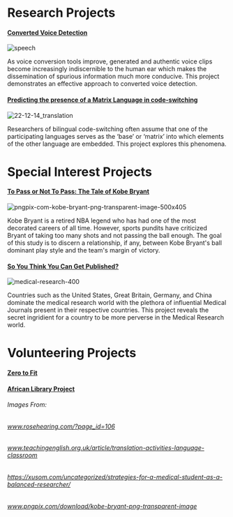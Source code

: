 # Research Projects 

#### [Converted Voice Detection](https://github.com/ciads-ut/converted-voice-detection)

![speech](https://user-images.githubusercontent.com/25602219/44940576-f63fc580-ad55-11e8-9e82-dc2dc5cdeed3.png)

As voice conversion tools improve, generated and authentic voice clips become increasingly indiscernible to the human ear which makes the dissemination of spurious information much more conducive. This project demonstrates an effective approach to converted voice detection. 

#### [Predicting the presence of a Matrix Language in code-switching](http://www.aclweb.org/anthology/W18-3208)

![22-12-14_translation](https://user-images.githubusercontent.com/25602219/44941208-ae716c00-ad5e-11e8-8ef0-e109fc3a6b86.jpg)

Researchers of bilingual code-switching often assume that one of the participating languages serves as the ‘base’ or ‘matrix’ into which elements of the other language are embedded. This project explores this phenomena.


# Special Interest Projects 
#### [To Pass or Not To Pass: The Tale of Kobe Bryant](https://github.com/v4lakers/kobe)

![pngpix-com-kobe-bryant-png-transparent-image-500x405](https://user-images.githubusercontent.com/25602219/44941161-c1d00780-ad5d-11e8-800d-1c36e3947ed2.png)

Kobe Bryant is a retired NBA legend who has had one of the most decorated careers of all time. However, sports pundits have criticized Bryant of taking too many shots and not passing the ball enough. The goal of this study is to discern a relationship, if any, between Kobe Bryant's ball dominant play style and the team's margin of victory. 

#### [So You Think You Can Get Published?](https://github.com/v4lakers/pubmed) 

![medical-research-400](https://user-images.githubusercontent.com/25602219/44941164-d3b1aa80-ad5d-11e8-877a-2ae1d3cc60fd.jpg)

Countries such as the United States, Great Britain, Germany, and China dominate the medical research world with the plethora of influential Medical Journals present in their respective countries. This project reveals the secret ingridient for a country to be more perverse in the Medical Research world.



# Volunteering Projects 
#### [Zero to Fit](https://www.02fit.org/) 
 
#### [African Library Project](https://www.africanlibraryproject.org/book-drives/book-drives-in-action?alpdetail=398#.W4Scg5NKhaR) 

###### Images From: 
###### www.rosehearing.com/?page_id=106
###### www.teachingenglish.org.uk/article/translation-activities-language-classroom
###### https://xusom.com/uncategorized/strategies-for-a-medical-student-as-a-balanced-researcher/
###### www.pngpix.com/download/kobe-bryant-png-transparent-image
